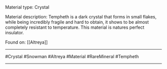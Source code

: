 Material type:
	Crystal

Material description:
	Tempheth is a dark crystal that forms in small flakes, while being incredibly fragile and hard to obtain, it shows to be almost completely resistant to temperature. This material is natures perfect insulator.

Found on:
	[[Altreya]]


---
#Crystal #Snowman #Altreya #Material #RareMineral #Tempheth 

---